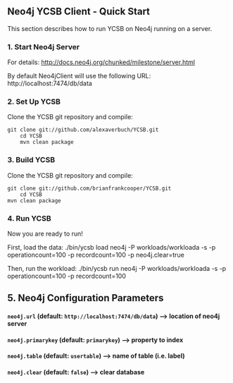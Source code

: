 ## Neo4j YCSB Client - Quick Start

This section describes how to run YCSB on Neo4j running on a server.

### 1. Start Neo4j Server

For details:
http://docs.neo4j.org/chunked/milestone/server.html

By default Neo4jClient will use the following URL:
http://localhost:7474/db/data

### 2. Set Up YCSB

Clone the YCSB git repository and compile:

	git clone git://github.com/alexaverbuch/YCSB.git
    	cd YCSB
    	mvn clean package

### 3. Build YCSB

Clone the YCSB git repository and compile:

	git clone git://github.com/brianfrankcooper/YCSB.git
    	cd YCSB
	mvn clean package

### 4. Run YCSB

Now you are ready to run! 

First, load the data:
	./bin/ycsb load neo4j -P workloads/workloada -s -p operationcount=100 -p recordcount=100 -p neo4j.clear=true

Then, run the workload:
	./bin/ycsb run neo4j -P workloads/workloada -s -p operationcount=100 -p recordcount=100

## 5. Neo4j Configuration Parameters

#### `neo4j.url` (default: `http://localhost:7474/db/data`) --> location of neo4j server

#### `neo4j.primarykey` (default: `primarykey`) --> property to index

#### `neo4j.table` (default: `usertable`) --> name of table (i.e. label)

#### `neo4j.clear` (default: `false`) --> clear database

